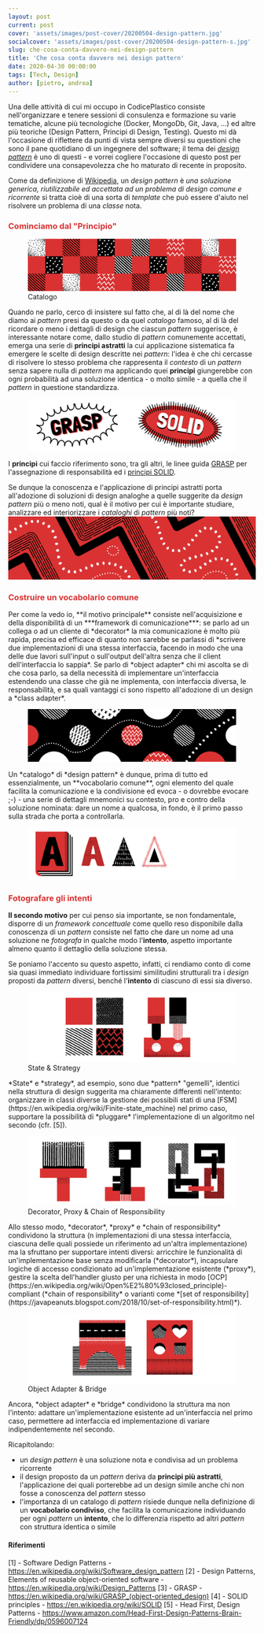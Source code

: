 ```yaml
---
layout: post
current: post
cover: 'assets/images/post-cover/20200504-design-pattern.jpg'
socialcover: 'assets/images/post-cover/20200504-design-pattern-s.jpg'
slug: che-cosa-conta-davvero-nei-design-pattern
title: 'Che cosa conta davvero nei design pattern'
date: 2020-04-30 00:00:00
tags: [Tech, Design]
author: [pietro, andrea]
---
```


Una delle attività di cui mi occupo in CodicePlastico consiste nell'organizzare e tenere sessioni di consulenza e formazione su varie tematiche, alcune più tecnologiche (Docker, MongoDb, Git, Java, ...) ed altre più teoriche (Design Pattern, Principi di Design, Testing).
Questo mi dà l'occasione di riflettere da punti di vista sempre diversi su questioni che sono il pane quotidiano di un ingegnere del software; il tema dei *[design pattern](https://en.wikipedia.org/wiki/Software_design_pattern)* è uno di questi - e vorrei cogliere l'occasione di questo post per condividere una consapevolezza che ho maturato di recente in proposito.

Come da definizione di [Wikipedia](https://en.wikipedia.org/wiki/Software_design_pattern), un *design pattern* è
<cite>una soluzione generica, riutilizzabile ed accettata ad un problema di design comune e ricorrente</cite> 
si tratta cioè di una sorta di *template* che può essere d'aiuto nel risolvere un problema di una *classe* nota.

<h3 style="color:#D93232">Cominciamo dal "Principio"</h3>

<figure class="image">
  <img src="/assets/images/post-content/design-pattern-1.jpg" alt="Il Catalogo">
  <figcaption>Catalogo</figcaption>
</figure>

Quando ne parlo, cerco di insistere sul fatto che, al di là del nome che diamo ai *pattern* presi da questo o da quel *catalogo* famoso, al di là del ricordare o meno i dettagli di design che ciascun *pattern* suggerisce, è interessante notare come, dallo studio di *pattern* comunemente accettati, emerga una serie di **principi astratti** la cui applicazione sistematica fa emergere le scelte di design descritte nei *pattern*: l'idea è che chi cercasse di risolvere lo stesso problema che rappresenta il *contesto* di un *pattern* senza sapere nulla di *pattern* ma applicando quei **principi** giungerebbe con ogni probabilità ad una soluzione identica - o molto simile - a quella che il *pattern* in questione standardizza.

<figure class="image">
  <img src="/assets/images/post-content/design-pattern-2.jpg" alt="grasp e solid">
 
</figure>

I **principi** cui faccio riferimento sono, tra gli altri, le linee guida [GRASP](https://en.wikipedia.org/wiki/GRASP_(object-oriented_design)) per l'assegnazione di responsabilità ed i [principi SOLID](https://en.wikipedia.org/wiki/SOLID).


Se dunque la conoscenza e l'applicazione di principi astratti porta all'adozione di soluzioni di design analoghe a quelle suggerite da *design pattern* più o meno noti, qual è il motivo per cui è importante studiare, analizzare ed interiorizzare i *cataloghi* di *pattern* più noti? 
  <img src="/assets/images/post-content/design-pattern-3.jpg" alt="Vocabolario">
  
</figure>
<h3 style="color:#D93232">Costruire un vocabolario comune</h3>
Per come la vedo io, **il motivo principale** consiste nell'acquisizione e della disponibilità di un ***framework di comunicazione***: se parlo ad un collega o ad un cliente di *decorator* la mia comunicazione è molto più rapida, precisa ed efficace di quanto non sarebbe se parlassi di *scrivere due implementazioni di una stessa interfaccia, facendo in modo che una delle due lavori sull'input o sull'output dell'altra senza che il client dell'interfaccia lo sappia*. Se parlo di *object adapter* chi mi ascolta se di che cosa parlo, sa della necessità di implementare un'interfaccia estendendo una classe che già ne implementa, con interfaccia diversa, le responsabilità, e sa quali vantaggi ci sono rispetto all'adozione di un design a *class adapter*.
<figure class="image">
  <img src="/assets/images/post-content/design-pattern-4.jpg" alt="Vocabolario">
  
</figure>
Un *catalogo* di *design pattern* è dunque, prima di tutto ed essenzialmente, un **vocabolario comune**, ogni elemento del quale facilita la comunicazione e la condivisione ed evoca - o dovrebbe evocare ;-) - una serie di dettagli mnemonici su contesto, pro e contro della soluzione nominata: dare un nome a qualcosa, in fondo, è il primo passo sulla strada che porta a controllarla.
<figure class="image">
  <img src="/assets/images/post-content/design-pattern-5.jpg" alt="Vocabolario">
  
</figure>

<h3 style="color:#D93232">Fotografare gli intenti</h3>

**Il secondo motivo** per cui penso sia importante, se non fondamentale, disporre di un *framework concettuale* come quello reso disponibile dalla conoscenza di un *pattern* consiste nel fatto che dare un nome ad una soluzione ne *fotografa* in qualche modo l'**intento**, aspetto importante almeno quanto il dettaglio della soluzione stessa.

Se poniamo l'accento su questo aspetto, infatti, ci rendiamo conto di come sia quasi immediato individuare fortissimi similitudini strutturali tra i *design* proposti da *pattern* diversi, benché l'**intento** di ciascuno di essi sia diverso.
<figure class="image">
  <img src="/assets/images/post-content/design-pattern-6.jpg" alt="Vocabolario">
  <figcaption>State & Strategy</figcaption>
</figure>
*State* e *strategy*, ad esempio, sono due *pattern* "gemelli", identici nella struttura di design suggerita ma chiaramente differenti nell'intento: organizzare in classi diverse la gestione dei possibili stati di una [FSM](https://en.wikipedia.org/wiki/Finite-state_machine) nel primo caso, supportare la possibilità di *pluggare* l'implementazione di un algoritmo nel secondo (cfr. [5]).
<figure class="image">
  <img src="/assets/images/post-content/design-pattern-7.jpg" alt="Vocabolario">
  <figcaption>Decorator, Proxy & Chain of Responsibility</figcaption>
</figure>
Allo stesso modo, *decorator*, *proxy* e *chain of responsibility* condividono la struttura (n implementazioni di una stessa interfaccia, ciascuna delle quali possiede un riferimento ad un'altra implementazione) ma la sfruttano per supportare intenti diversi: arricchire le funzionalità di un'implementazione base senza modificarla (*decorator*), incapsulare logiche di accesso condizionato ad un'implementazione esistente (*proxy*), gestire la scelta dell'handler giusto per una richiesta in modo [OCP](https://en.wikipedia.org/wiki/Open%E2%80%93closed_principle)-compliant (*chain of responsibility* o varianti come *[set of responsibility](https://javapeanuts.blogspot.com/2018/10/set-of-responsibility.html)*).
<figure class="image">
  <img src="/assets/images/post-content/design-pattern-8.jpg" alt="Vocabolario">
  <figcaption>Object Adapter & Bridge</figcaption>
</figure>
Ancora, *object adapter* e *bridge* condividono la struttura ma non l'intento: adattare un'implementazione esistente ad un'interfaccia nel primo caso, permettere ad interfaccia ed implementazione di variare indipendentemente nel secondo.

Ricapitolando:
- un *design pattern* è una soluzione nota e condivisa ad un problema ricorrente
- il design proposto da un *pattern* deriva da **principi più astratti**, l'applicazione dei quali porterebbe ad un design simile anche chi non fosse a conoscenza del *pattern* stesso
- l'importanza di un catalogo di *pattern* risiede dunque nella definizione di un **vocabolario condiviso**, che facilita la comunicazione individuando per ogni *pattern* un **intento**, che lo differenzia rispetto ad altri *pattern* con struttura identica o simile

#### Riferimenti

[1] - Software Dedign Patterns - https://en.wikipedia.org/wiki/Software_design_pattern
[2] - Design Patterns, Elements of reusable object-oriented software - https://en.wikipedia.org/wiki/Design_Patterns
[3] - GRASP - https://en.wikipedia.org/wiki/GRASP_(object-oriented_design)
[4] - SOLID principles - https://en.wikipedia.org/wiki/SOLID
[5] - Head First, Design Patterns - https://www.amazon.com/Head-First-Design-Patterns-Brain-Friendly/dp/0596007124